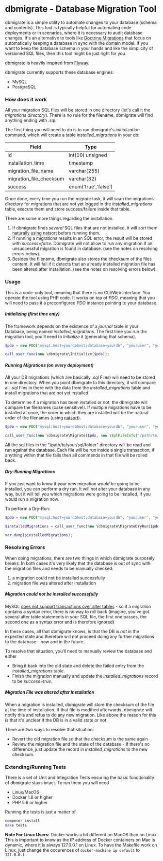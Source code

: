 # dbmigrate - Database Migration Tool

dbmigrate is a simple utility to automate changes to your database (schema and contents). This tool is typically
helpful for automating code deployments or in scenarios, where it is necessary to audit database changes. It's an alternative
to tools like [Doctrine Migrations](http://doctrine-orm.readthedocs.io/projects/doctrine-migrations/en/latest/reference/generating_migrations.html)
that focus on automatically keeping a database in sync with the domain model. If you want to keep the database schema
in your hands and like the simplicity of versioned SQL files, then this tool might be just right for you.

dbmigrate is heavily inspired from [Flyway](http://flywaydb.org/).

dbmigrate currently supports these database engines:

* MySQL
* PostgreSQL

### How does it work

All your migration SQL files will be stored in one directory (let's call it the *migrations directory*).
There is no rule for the filename, dbmigrate will find anything ending with *.sql*.

The first thing you will need to do is to run dbmigrate's *initialization* command, which will create a table
*installed_migrations* in your db:

| Field                   | Type                 |
|-------------------------|----------------------|
| id                      | int(10) unsigned     |
| installation_time       | timestamp            |
| migration_file_name     | varchar(255)         |
| migration_file_checksum | varchar(32)          |
| success                 | enum('true','false') |

Once done, every time you run the *migrate* task, it will scan the migrations directory for migrations that
are not yet logged in the *installed_migrations* table, execute them and store success/failure inside that table.

There are some more things regarding the installation:

1. If dbmigrate finds *several* SQL files that are not installed, it will sort them [naturally using natsort](http://php.net/manual/de/function.natsort.php) before running them.
1. If running a migrations results in an SQL error, the result will be stored with *success=false*. Dbmigrate will not allow
   to run any migration if an unsuccessful migration is found in database. (see the notes on resolving errors below).
1. Besides the filename, dbmigrate also stores the checksum of the files content. It will fail if it detects that an already installed migration file has been altered after installation. (see the notes on resolving errors below).


### Usage
This is a code-only tool, meaning that there is no CLI/Web interface. You operate the tool using PHP code. It works on
top of *PDO*, meaning that you will need to pass it a preconfigured *PDO* instance pointing to your database.


##### Initializing (first time only)

The framework depends on the existence of a *journal* table in your Database, being named *installed_migrations*. The first
time you run the migration tool, you'll need to *Initialize* it (generating that schema).

```php
$pdo = new PDO("mysql:host=yourdbhost;database=yourdb", "youruser", "yourpass");

call_user_func(new \dbmigrate\Initialize($pdo));
```

##### Running Migrations (on every deployment)

All your DB migrations (which are basically *.sql* Files) will need to be stored in one directory.
When you point dbmigrate to this directory, it will compare all *.sql* files in there with the data from
the *installed_migrations* table and install migrations that are not yet installed.

To determine if a migration has been installed or not, the dbmigrate will compare the filenames (case sensitive!).
If multiple migrations have to be installed at once, the order in which they are installed will be the natural order of the filenames (using [natsort](http://php.net/natsort)).

```php
$pdo = new PDO("mysql:host=yourdbhost;database=yourdb", "youruser", "yourpass");

call_user_func(new \dbmigrate\Migrate($pdo, new \SplFileInfo("/path/to/your/sql/folder")));
```

All the sql files in the "/path/to/your/sql/folder" directory will be read and run against the
database. Each file will be run inside a single transaction, if anything within that file
fails then all commands in that file will be rolled back.

##### Dry-Running Migrations

If you just want to know if your new migration *would* be going to be installed, you can perform a
dry run. It will not alter your database in any way, but it will tell you which migrations were
going to be installed, if you would run a migration now.

To perform a Dry-Run:

```php
$pdo = new PDO("mysql:host=yourdbhost;database=yourdb", "youruser", "yourpass");

$installedMigrations = call_user_func(new \dbmigrate\MigrateDryRun($pdo, new \SplFileInfo("/path/to/your/sql/folder")));

var_dump($installedMigrations);
```


### Resolving Errors

When doing migrations, there are two things in which dbmigrate purposely breaks. In both
cases it's very likely that the database is out of sync with the migration files and needs
to be manually checked:

1. a migration could not be installed successfully
1. migration file was altered after installation

##### Migration could not be installed successfully

MySQL [does not support transactions over alter tables](http://dev.mysql.com/doc/refman/5.7/en/cannot-roll-back.html) -
so if a migration contains a syntax error, there is no way to roll back (imagine, you've got several alter table statements
in your SQL file, the first one passes, the second one as a syntax error and is therefore ignored)

In these cases, all that dbmigrate knows, is that the DB is *not* in the expected state
and therefore will not proceed doing any further migrations to the database - now and in the future.

To resolve that situation, you'll need to manually review the database and either

* Bring it back into the old state and delete the failed entry from the *installed_migrations* table.
* Finish the migration manually and update the *installed_migrations* record to be *success=true*.

##### Migration File was altered after Installation

When a migration is installed, dbmigrate will store the checksum of the file at the time
of installation. If that file is modified afterwards, dbmigrate will notify this and refus
to do any new migration. Like above the reason for this is that it's unclear if the DB is in a valid
state or not.

There are two ways to resolve that situation:

* Revert the old migration file so that the checksum is the same again
* Review the migration file and the state of the database - if there's no difference, just update the record in *installed_migrations* to the new checksum.

### Extending/Running Tests

There is a set of Unit and Integration Tests ensuring the basic functionality of dbmigrate stays intact. To run them you will need

* Linux/MacOS
* Docker 1.8 or higher
* PHP 5.6 or higher

Running the tests is just a matter of

```bash
composer install
make tests
```

**Note For Linux Users:** Docker works a bit different on MacOS than on Linux. This is important to know as the IP address of Docker
containers on Mac is dynamic, where it is always 127.0.0.1 on Linux. To have the Makefile work on Linux, just change the occurences
of `docker-machine ip default` to `127.0.0.1`
